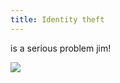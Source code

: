```yaml
---
title: Identity theft
---
```

is a serious problem jim!



<!--StartFragment-->

![](https://scontent-sea1-1.xx.fbcdn.net/v/t1.0-9/71729112_2024547274352532_4654593042362138624_n.jpg?_nc_cat=101&_nc_sid=730e14&_nc_ohc=UppU-IdHtAEAX_oU0dP&_nc_ht=scontent-sea1-1.xx&oh=f8523bd121bc47e928ddf78c78e10fb8&oe=5F0CC3FD)

<!--EndFragment-->